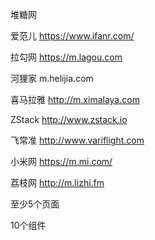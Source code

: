 堆糖网

爱范儿
https://www.ifanr.com/

拉勾网
https://m.lagou.com

河狸家
m.helijia.com

喜马拉雅
http://m.ximalaya.com

ZStack
http://www.zstack.io

飞常准
http://www.variflight.com

小米网
https://m.mi.com/

荔枝网
http://m.lizhi.fm


至少5个页面

10个组件

